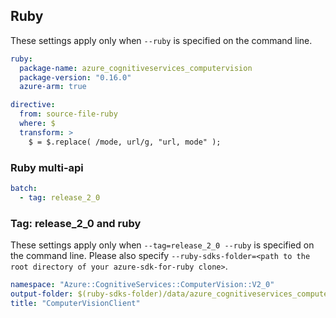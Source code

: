 ## Ruby

These settings apply only when `--ruby` is specified on the command line.

``` yaml $(ruby)
ruby:
  package-name: azure_cognitiveservices_computervision
  package-version: "0.16.0"
  azure-arm: true

directive:
  from: source-file-ruby
  where: $
  transform: >
    $ = $.replace( /mode, url/g, "url, mode" );
```

### Ruby multi-api

``` yaml $(ruby) && $(multiapi)
batch:
  - tag: release_2_0
```

### Tag: release_2_0 and ruby

These settings apply only when `--tag=release_2_0 --ruby` is specified on the command line.
Please also specify `--ruby-sdks-folder=<path to the root directory of your azure-sdk-for-ruby clone>`.

``` yaml $(tag) == 'release_2_0' && $(ruby)
namespace: "Azure::CognitiveServices::ComputerVision::V2_0"
output-folder: $(ruby-sdks-folder)/data/azure_cognitiveservices_computervision/lib
title: "ComputerVisionClient"
```

